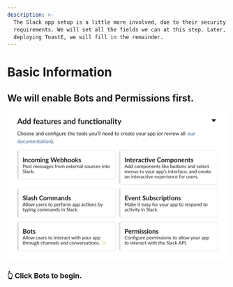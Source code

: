 ```yaml
---
description: >-
  The Slack app setup is a little more involved, due to their security
  requirements. We will set all the fields we can at this step. Later, after
  deploying ToastE, we will fill in the remainder.
---
```


# Basic Information

## We will enable Bots and Permissions first.

![](../../.gitbook/assets/image%20%2833%29.png)

### 👆 Click Bots to begin.




